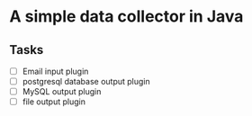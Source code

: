 # A simple data collector in Java

## Tasks
- [ ] Email input  plugin 
- [ ] postgresql database output plugin 
- [ ] MySQL output plugin 
- [ ] file output plugin 